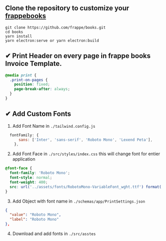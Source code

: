 ## Clone the repository to customize your [frappebooks](https://frappebooks.com/)
```
git clone https://github.com/frappe/books.git
cd books
yarn install
yarn electron:serve or yarn electron:build
```
## ✔ Print Header on every page in frappe books Invoice Template.
```css
@media print {
  .print-on-pages {
    position: fixed;
    page-break-after: always;
  }
}
```

## ✔ Add Custom Fonts

1. Add Font Name in `./tailwind.config.js`
```js
  fontFamily: {
      sans: ['Inter', 'sans-serif', 'Roboto Mono', 'Lexend Peta'],
    },
```
2. Add Font Face in `./src/styles/index.css` this will change font for entier application
```css
@font-face {
  font-family: 'Roboto Mono';
  font-style: normal;
  font-weight: 400;
  src: url('../assets/fonts/RobotoMono-VariableFont_wght.ttf') format('ttf');
}
```
3. Add Object with font name in `./schemas/app/PrintSettings.json`
```json
{
  "value": "Roboto Mono",
  "label": "Roboto Mono"
},
```
4. Download and add fonts in `./src/asstes`
